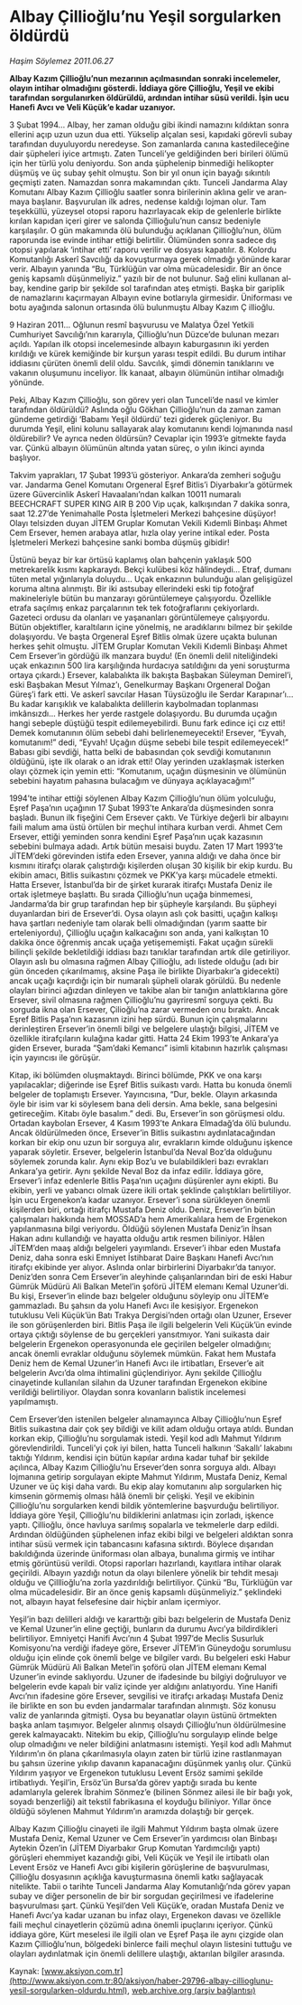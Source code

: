 # Albay Çillioğlu’nu Yeşil sorgularken öldürdü

*Haşim Söylemez 2011.06.27*

<font class="agenda2NewsSpot">
 <strong>
  <span lang="EN-GB">
   Albay Kazım Çillioğlu’nun mezarının açılmasından sonraki incelemeler, olayın intihar olmadığını gösterdi. İddiaya göre Çillioğlu, Yeşil ve ekibi tarafından sorgulanırken öldürüldü, ardından intihar süsü verildi. İşin ucu Hanefi Avcı ve Veli Küçük’e kadar uzanıyor.
  </span>
 </strong>
</font>
<font class="newsDetail">
 <p>
  <p class="2011anaspot">
   <span lang="EN-GB">
    3 Şubat 1994… Albay, her zaman olduğu gibi ikindi namazını kıldıktan sonra ellerini açıp uzun uzun dua etti. Yükselip alçalan sesi, kapıdaki görevli subay tarafından duyuluyordu neredeyse. Son zamanlarda canına kastedileceğine dair şüpheleri iyice artmıştı. Zaten Tunceli’ye geldiğinden beri birileri ölümü için her türlü yolu deniyordu. Son anda şüphelenip binmediği helikopter düşmüş ve üç subay şehit olmuştu. Son bir yıl onun için bayağı sıkıntılı geçmişti zaten. Namazdan sonra makamından çıktı. Tunceli Jandarma Alay Komutanı Albay Kazım Çillioğlu saatler sonra birilerinin aklına gelir ve aranmaya başlanır. Başvurulan ilk adres, nedense kaldığı lojman olur. Tam teşekküllü, yüzeysel otopsi raporu hazırlayacak ekip de gelenlerle birlikte kırılan kapıdan içeri girer ve salonda Çillioğulu’nun cansız bedeniyle karşılaşılır. O gün makamında ölü bulunduğu açıklanan Çillioğlu’nun, ölüm raporunda ise evinde intihar ettiği belirtilir. Ölümünden sonra sadece dış otopsi yapılarak ‘intihar etti’ raporu verilir ve dosyası kapatılır. 8. Kolordu Komutanlığı Askerî Savcılığı da kovuşturmaya gerek olmadığı yönünde karar verir. Albayın yanında “Bu, Türklüğün var olma mücadelesidir. Bir an önce geniş kapsamlı düşünmeliyiz.” yazılı bir de not bulunur. Sağ elini kullanan albay, kendine garip bir şekilde sol tarafından ateş etmişti. Başka bir gariplik de namazlarını kaçırmayan Albayın evine botlarıyla girmesidir. Üniforması ve botu ayağında salonun ortasında ölü bulunmuştu Albay Kazım Ç illioğlu.
    <p>
    </p>
   </span>
  </p>
  <p class="2011yenimetin">
   <span>
    9 Haziran 2011… Oğlunun resmî başvurusu ve Malatya Özel Yetkili Cumhuriyet Savcılığı’nın kararıyla, Çillioğlu’nun Düzce’de bulunan mezarı açıldı. Yapılan ilk otopsi incelemesinde albayın kaburgasının iki yerden kırıldığı ve kürek kemiğinde bir kurşun yarası tespit edildi. Bu durum intihar iddiasını çürüten önemli delil oldu. Savcılık, şimdi dönemin tanıklarını ve vakanın oluşumunu inceliyor. İlk kanaat, albayın ölümünün intihar olmadığı yönünde.
   </span>
  </p>
  <p class="2011yenimetin">
   <span>
    Peki, Albay Kazım Çillioğlu, son görev yeri olan Tunceli’de nasıl ve kimler tarafından öldürüldü? Aslında oğlu Gökhan Çillioğlu’nun da zaman zaman gündeme getirdiği ‘Babamı Yeşil öldürdü’ tezi giderek güçleniyor. Bu durumda Yeşil, elini kolunu sallayarak alay komutanını kendi lojmanında nasıl öldürebilir? Ve ayrıca neden öldürsün? Cevaplar için 1993’e gitmekte fayda var. Çünkü albayın ölümünün altında yatan süreç, o yılın ikinci ayında başlıyor.
   </span>
  </p>
  <p class="2011yenimetin">
   <span>
    Takvim yaprakları, 17 Şubat 1993’ü gösteriyor. Ankara’da zemheri soğuğu var. Jandarma Genel Komutanı Orgeneral Eşref Bitlis’i Diyarbakır’a götürmek üzere Güvercinlik Askerî Havaalanı’ndan kalkan 10011 numaralı BEECHCRAFT SUPER KING AIR B 200 Vip uçak, kalkışından 7 dakika sonra, saat 12.27’de Yenimahalle Posta İşletmeleri Merkezi bahçesine düşüyor! Olayı telsizden duyan JİTEM Gruplar Komutan Vekili Kıdemli Binbaşı Ahmet Cem Ersever, hemen arabaya atlar, hızla olay yerine intikal eder. Posta İşletmeleri Merkezi bahçesine sanki bomba düşmüş gibidir!
   </span>
  </p>
  <p class="2011yenimetin">
   <span>
    Üstünü beyaz bir kar örtüsü kaplamış olan bahçenin yaklaşık 500 metrekarelik kısmı kapkaraydı. Bekçi kulübesi köz hâlindeydi… Etraf, dumanı tüten metal yığınlarıyla doluydu... Uçak enkazının bulunduğu alan gelişigüzel koruma altına alınmıştı. Bir iki astsubay ellerindeki eski tip fotoğraf makineleriyle bütün bu manzarayı görüntülemeye çalışıyordu. Özellikle etrafa saçılmış enkaz parçalarının tek tek fotoğraflarını çekiyorlardı. Gazeteci ordusu da olanları ve yaşananları görüntülemeye çalışıyordu. Bütün objektifler, karaltıların içine yönelmiş, ne aradıklarını bilmez bir şekilde dolaşıyordu. Ve başta Orgeneral Eşref Bitlis olmak üzere uçakta bulunan herkes şehit olmuştu. JİTEM Gruplar Komutan Vekili Kıdemli Binbaşı Ahmet Cem Ersever’in gördüğü ilk manzara buydu! (En önemli delil niteliğindeki uçak enkazının 500 lira karşılığında hurdacıya satıldığını da yeni soruşturma ortaya çıkardı.) Ersever, kalabalıkta ilk bakışta Başbakan Süleyman Demirel’i, eski Başbakan Mesut Yılmaz’ı, Genelkurmay Başkanı Orgeneral Doğan Güreş’i fark etti. Ve askerî savcılar Hasan Tüysüzoğlu ile Serdar Karapınar’ı… Bu kadar karışıklık ve kalabalıkta delillerin kaybolmadan toplanması imkânsızdı… Herkes her yerde rastgele dolaşıyordu. Bu durumda uçağın hangi sebeple düştüğü tespit edilemeyebilirdi. Bunu fark edince içi cız etti! Demek komutanının ölüm sebebi dahi belirlenemeyecekti! Ersever, “Eyvah, komutanım!” dedi, “Eyvah! Uçağın düşme sebebi bile tespit edilemeyecek!” Babası gibi sevdiği, hatta belki de babasından çok sevdiği komutanının öldüğünü, işte ilk olarak o an idrak etti! Olay yerinden uzaklaşmak isterken olayı çözmek için yemin etti: “Komutanım, uçağın düşmesinin ve ölümünün sebebini hayatım pahasına bulacağım ve dünyaya açıklayacağım!”
   </span>
  </p>
  <p class="2011yenimetin">
   <span>
    1994’te intihar ettiği söylenen Albay Kazım Çillioğlu’nun ölüm yolculuğu, Eşref Paşa’nın uçağının 17 Şubat 1993’te Ankara’da düşmesinden sonra başladı. Bunun ilk fişeğini Cem Ersever çaktı. Ve Türkiye değerli bir albayını faili malum ama üstü örtülen bir meçhul intihara kurban verdi. Ahmet Cem Ersever, ettiği yeminden sonra kendini Eşref Paşa’nın uçak kazasının sebebini bulmaya adadı. Artık bütün mesaisi buydu. Zaten 17 Mart 1993’te JİTEM’deki görevinden istifa eden Ersever, yanına aldığı ve daha önce bir kısmını itirafçı olarak çalıştırdığı kişilerden oluşan 30 kişilik bir ekip kurdu. Bu ekibin amacı, Bitlis suikastını çözmek ve PKK’ya karşı mücadele etmekti. Hatta Ersever, İstanbul’da bir de şirket kurarak itirafçı Mustafa Deniz ile ortak işletmeye başlattı. Bu sırada Çillioğlu’nun uçağa binmemesi, Jandarma’da bir grup tarafından hep bir şüpheyle karşılandı. Bu şüpheyi duyanlardan biri de Ersever’di. Oysa olayın aslı çok basitti, uçağın kalkışı hava şartları nedeniyle tam olarak belli olmadığından (yarım saatte bir erteleniyordu), Çillioğlu uçağın kalkacağını son anda, yani kalkıştan 10 dakika önce öğrenmiş ancak uçağa yetişememişti. Fakat uçağın sürekli bilinçli şekilde bekletildiği iddiası bazı tanıklar tarafından artık dile getiriliyor. Olayın aslı bu olmasına rağmen Albay Çillioğlu, adı listede olduğu (adı bir gün önceden çıkarılmamış, aksine Paşa ile birlikte Diyarbakır’a gidecekti) ancak uçağı kaçırdığı için bir numaralı şüpheli olarak görüldü. Bu nedenle olayları birinci ağızdan dinleyen ve takibe alan bir tanığın anlattıklarına göre Ersever, sivil olmasına rağmen Çillioğlu’nu gayriresmî sorguya çekti. Bu sorguda ikna olan Ersever, Çilioğlu’na zarar vermeden onu bıraktı. Ancak Eşref Bitlis Paşa’nın kazasının izini hep sürdü. Bunun için çalışmalarını derinleştiren Ersever’in önemli bilgi ve belgelere ulaştığı bilgisi, JİTEM ve özellikle itirafçıların kulağına kadar gitti. Hatta 24 Ekim 1993’te Ankara’ya giden Ersever, burada “Şam’daki Kemancı” isimli kitabının hazırlık çalışması için yayıncısı ile görüşür.
   </span>
  </p>
  <p class="2011yenimetin">
   <span>
    Kitap, iki bölümden oluşmaktaydı. Birinci bölümde, PKK ve ona karşı yapılacaklar; diğerinde ise Eşref Bitlis suikastı vardı. Hatta bu konuda önemli belgeler de toplamıştı Ersever. Yayıncısına, “Dur, bekle. Olayın arkasında öyle bir isim var ki söylesem bana deli dersin. Ama bekle, sana belgesini getireceğim. Kitabı öyle basalım.” dedi. Bu, Ersever’in son görüşmesi oldu. Ortadan kaybolan Ersever, 4 Kasım 1993’te Ankara Elmadağ’da ölü bulundu. Ancak öldürülmeden önce, Ersever’in Bitlis suikastını aydınlatacağından korkan bir ekip onu uzun bir sorguya alır, evrakların kimde olduğunu işkence yaparak söyletir. Ersever, belgelerin İstanbul’da Neval Boz’da olduğunu söylemek zorunda kalır. Aynı ekip Boz’u ve bulabildikleri bazı evrakları Ankara’ya getirir. Aynı şekilde Neval Boz da infaz edilir. İddiaya göre, Ersever’i infaz edenlerle Bitlis Paşa’nın uçağını düşürenler aynı ekipti. Bu ekibin, yerli ve yabancı olmak üzere ikili ortak şeklinde çalıştıkları belirtiliyor. İşin ucu Ergenekon’a kadar uzanıyor. Ersever’i sona sürükleyen önemli kişilerden biri, ortağı itirafçı Mustafa Deniz oldu. Deniz, Ersever’in bütün çalışmaları hakkında hem MOSSAD’a hem Amerikalılara hem de Ergenekon yapılanmasına bilgi veriyordu. Öldüğü söylenen Mustafa Deniz’in İhsan Hakan adını kullandığı ve hayatta olduğu artık resmen biliniyor. Hâlen JİTEM’den maaş aldığı belgeleri yayımlandı. Ersever’i ihbar eden Mustafa Deniz, daha sonra eski Emniyet İstihbarat Daire Başkanı Hanefi Avcı’nın itirafçı ekibinde yer alıyor. Aslında onlar birbirlerini Diyarbakır’da tanıyor. Deniz’den sonra Cem Ersever’in aleyhinde çalışanlarından biri de eski Habur Gümrük Müdürü Ali Balkan Metel’in şoförü JİTEM elemanı Kemal Uzuner’di. Bu kişi, Ersever’in elinde bazı belgeler olduğunu söyleyip onu JİTEM’e gammazladı. Bu şahsın da yolu Hanefi Avcı ile kesişiyor. Ergenekon tutuklusu Veli Küçük’ün Batı Trakya Dergisi’nden ortağı olan Uzuner, Ersever ile son görüşenlerden biri. Bitlis Paşa ile ilgili belgelerin Veli Küçük’ün evinde ortaya çıktığı söylense de bu gerçekleri yansıtmıyor. Yani suikasta dair belgelerin Ergenekon operasyonunda ele geçirilen belgeler olmadığını; ancak önemli evraklar olduğunu söylemek mümkün. Fakat hem Mustafa Deniz hem de Kemal Uzuner’in Hanefi Avcı ile irtibatları, Ersever’e ait belgelerin Avcı’da olma ihtimalini güçlendiriyor. Aynı şekilde Çillioğlu cinayetinde kullanılan silahın da Uzuner tarafından Ergenekon ekibine verildiği belirtiliyor. Olaydan sonra kovanların balistik incelemesi yapılmamıştı.
   </span>
  </p>
  <p class="2011yenimetin">
   <span>
    Cem Ersever’den istenilen belgeler alınamayınca Albay Çillioğlu’nun Eşref Bitlis suikastına dair çok şey bildiği ve kilit adam olduğu ortaya atıldı. Bundan korkan ekip, Çillioğlu’nu sorgulamak istedi. Yeşil kod adlı Mahmut Yıldırım görevlendirildi. Tunceli’yi çok iyi bilen, hatta Tunceli halkının ‘Sakallı’ lakabını taktığı Yıldırım, kendisi için bütün kapılar ardına kadar tuhaf bir şekilde açılınca, Albay Kazım Çillioğlu’nu Ersever’den sonra sorguya aldı. Albayı lojmanına getirip sorgulayan ekipte Mahmut Yıldırım, Mustafa Deniz, Kemal Uzuner ve üç kişi daha vardı. Bu ekip alay komutanını alıp sorgularken hiç kimsenin görmemiş olması hâlâ önemli bir çelişki. Yeşil ve ekibinin Çillioğlu’nu sorgularken kendi bildik yöntemlerine başvurduğu belirtiliyor. İddiaya göre Yeşil, Çillioğlu’nu bildiklerini anlatması için zorladı, işkence yaptı. Çillioğlu, önce havluya sarılmış sopalarla ve tekmelerle darp edildi. Ardından öldüğünden şüphelenen infaz ekibi bilgi ve belgeleri aldıktan sonra intihar süsü vermek için tabancasını kafasına sıktırdı. Böylece dışarıdan bakıldığında üzerinde üniforması olan albaya, bunalıma girmiş ve intihar etmiş görüntüsü verildi. Otopsi raporları hazırlandı, kayıtlara intihar olarak geçirildi. Albayın yazdığı notun da olayı bilenlere yönelik bir tehdit mesajı olduğu ve Çilllioğlu’na zorla yazdırıldığı belirtiliyor. Çünkü “Bu, Türklüğün var olma mücadelesidir. Bir an önce geniş kapsamlı düşünmeliyiz.” şeklindeki not, albayın hayat felsefesine dair hiçbir anlam içermiyor.
   </span>
  </p>
  <p class="2011yenimetin">
   <span>
    Yeşil’in bazı delilleri aldığı ve kararttığı gibi bazı belgelerin de Mustafa Deniz ve Kemal Uzuner’in eline geçtiği, bunların da durumu Avcı’ya bildirdikleri belirtiliyor. Emniyetçi Hanifi Avcı’nın 4 Şubat 1997’de Meclis Susurluk Komisyonu’na verdiği ifadeye göre, Ersever JİTEM’in Güneydoğu sorumlusu olduğu için elinde çok önemli belge ve bilgiler vardı. Bu belgeleri eski Habur Gümrük Müdürü Ali Balkan Metel’in şoförü olan JİTEM elemanı Kemal Uzuner’in evinde saklıyordu. Uzuner de ifadesinde bu bilgiyi doğruluyor ve belgelerin evde kapalı bir valiz içinde yer aldığını anlatıyordu. Yine Hanifi Avcı’nın ifadesine göre Ersever, sevgilisi ve itirafçı arkadaşı Mustafa Deniz ile birlikte en son bu evden jandarmalar tarafından alınmıştı. Söz konusu valiz de yanlarında gitmişti. Oysa bu beyanatlar olayın üstünü örtmekten başka anlam taşımıyor. Belgeler alınmış olsaydı Çillioğlu’nun öldürülmesine gerek kalmayacaktı. Nitekim bu ekip, Çillioğlu’nu sorgulayıp elinde belge olup olmadığını ve neler bildiğini anlatmasını istemişti. Yeşil kod adlı Mahmut Yıldırım’ın ön plana çıkarılmasıyla olayın zaten bir türlü izine rastlanmayan bu şahsın üzerine yıkılıp davanın kapanacağını düşünmek yanlış olur. Çünkü Yıldırım yaşıyor ve Ergenekon tutuklusu Levent Ersöz samimi şekilde irtibatlıydı. Yeşil’in, Ersöz’ün Bursa’da görev yaptığı sırada bu kente adamlarıyla gelerek İbrahim Sönmez’e (bilinen Sönmez ailesi ile bir bağı yok, soyadı benzerliği) ait tekstil fabrikasına el koyduğu biliniyor. Yıllar önce öldüğü söylenen Mahmut Yıldırım’ın aramızda dolaştığı bir gerçek.
   </span>
  </p>
  <p class="2011yenimetin">
   <span>
    Albay Kazım Çillioğlu cinayeti ile ilgili Mahmut Yıldırım başta olmak üzere Mustafa Deniz, Kemal Uzuner ve Cem Ersever’in yardımcısı olan Binbaşı Aytekin Özen’in (JİTEM Diyarbakır Grup Komutan Yardımcılığı yaptı) görüşleri ehemmiyet kazandığı gibi, Veli Küçük ve Yeşil ile irtibatlı olan Levent Ersöz ve Hanefi Avcı gibi kişilerin görüşlerine de başvurulması, Çillioğlu dosyasının açıklığa kavuşturmasına önemli katkı sağlayacak nitelikte. Tabii o tarihte Tunceli Jandarma Alay Komutanlığı’nda görev yapan subay ve diğer personelin de bir bir sorgudan geçirilmesi ve ifadelerine başvurulması şart. Çünkü Yeşil’den Veli Küçük’e, oradan Mustafa Deniz ve Hanefi Avcı’ya kadar uzanan bu infaz olayı, Ergenekon davası ve özellikle faili meçhul cinayetlerin çözümü adına önemli ipuçlarını içeriyor. Çünkü iddiaya göre, Kürt meselesi ile ilgili olan ve Eşref Paşa ile aynı çizgide olan Kazım Çillioğlu’nun, bölgedeki binlerce faili meçhul olayın listesini tuttuğu ve olayları aydınlatmak için önemli delillere ulaştığı, aktarılan bilgiler arasında.
   </span>
  </p>
 </p>
</font>

Kaynak: [www.aksiyon.com.tr](http://www.aksiyon.com.tr:80/aksiyon/haber-29796-albay-cillioglunu-yesil-sorgularken-oldurdu.html), [web.archive.org (arşiv bağlantısı)](http://web.archive.org/web/20110704011050/http://www.aksiyon.com.tr:80/aksiyon/haber-29796-albay-cillioglunu-yesil-sorgularken-oldurdu.html)
